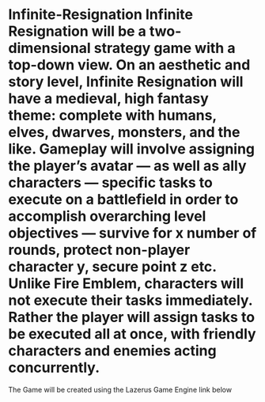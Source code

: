 # Infinite-Resignation Infinite Resignation will be a two-dimensional strategy game with a top-down view. On an aesthetic and story level, Infinite Resignation will have a medieval, high fantasy theme: complete with humans, elves, dwarves, monsters, and the like. Gameplay will involve assigning the player’s avatar — as well as ally characters — specific tasks to execute on a battlefield in order to accomplish overarching level objectives — survive for x number of rounds, protect non-player character y, secure point z etc. Unlike Fire Emblem, characters will not execute their tasks immediately. Rather the player will assign tasks to be executed all at once, with friendly characters and enemies acting concurrently.

The Game will be created using the Lazerus Game Engine link below
